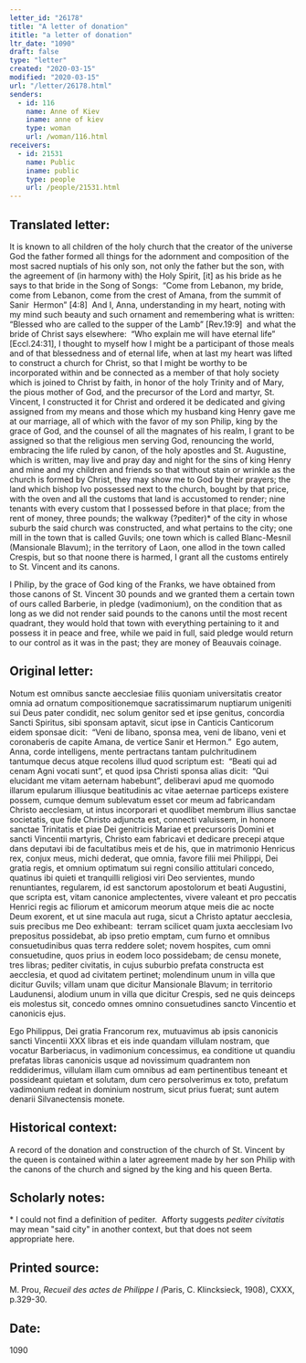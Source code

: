 ```yaml
---
letter_id: "26178"
title: "A letter of donation"
ititle: "a letter of donation"
ltr_date: "1090"
draft: false
type: "letter"
created: "2020-03-15"
modified: "2020-03-15"
url: "/letter/26178.html"
senders:
  - id: 116
    name: Anne of Kiev
    iname: anne of kiev
    type: woman
    url: /woman/116.html
receivers:
  - id: 21531
    name: Public
    iname: public
    type: people
    url: /people/21531.html
---
```

<h2> Translated letter:</h2><p>It is known to all children of the holy church that the creator of the universe God the father formed all things for the adornment and composition of the most sacred nuptials of his only son, not only the father but the son, with the agreement of (in harmony with) the Holy Spirit, [it] as his bride as he says to that bride in the Song of Songs:&nbsp; “Come from Lebanon, my bride, come from Lebanon, come from the crest of Amana, from the summit of Sanir &nbsp;Hermon” [4:8]&nbsp; And I, Anna, understanding in my heart, noting with my mind such beauty and such ornament and remembering what is written:&nbsp; “Blessed who are called to the supper of the Lamb” [Rev.19:9]&nbsp; and what the bride of Christ says elsewhere:&nbsp; “Who explain me will have eternal life” [Eccl.24:31], I thought to myself how I might be a participant of those meals and of that blessedness and of eternal life, when at last my heart was lifted to construct a church for Christ, so that I might be worthy to be incorporated within and be connected as a member of that holy society which is joined to Christ by faith, in honor of the holy Trinity and of Mary, the pious mother of God, and the precursor of the Lord and martyr, St. Vincent, I constructed it for Christ and ordered it be dedicated and giving assigned from my means and those which my husband king Henry gave me at our marriage, all of which with the favor of my son Philip, king by the grace of God, and the counsel of all the magnates of his realm, I grant to be assigned so that the religious men serving God, renouncing the world, embracing the life ruled by canon, of the holy apostles and St. Augustine, which is written, may live and pray day and night for the sins of king Henry and mine and my children and friends so that without stain or wrinkle as the church is formed by Christ, they may show me to God by their prayers; the land which bishop Ivo possessed next to the church, bought by that price, with the oven and all the customs that land is accustomed to render; nine tenants with every custom that I possessed before in that place; from the rent of money, three pounds; the walkway (?pediter)* of the city in whose suburb the said church was constructed, and what pertains to the city; one mill in the town that is called Guvils; one town which is called Blanc-Mesnil (Mansionale Blavum); in the territory of Laon, one allod in the town called Crespis, but so that noone there is harmed, I grant all the customs entirely to St. Vincent and its canons.</p><p>I Philip, by the grace of God king of the Franks, we have obtained from those canons of St. Vincent 30 pounds and we granted them a certain town of ours called Barberie, in pledge (vadimonium), on the condition that as long as we did not render said pounds to the canons until the most recent quadrant, they would hold that town with everything pertaining to it and possess it in peace and free, while we paid in full, said pledge would return to our control as it was in the past; they are money of Beauvais coinage.</p><h2 class="mt-4"> Original letter:</h2><p>Notum est omnibus sancte aecclesiae filiis quoniam universitatis creator omnia ad ornatum compositionemque sacratissimarum nuptiarum unigeniti sui Deus pater condidit, nec solum genitor sed et ipse genitus, concordia Sancti Spiritus, sibi sponsam aptavit, sicut ipse in Canticis Canticorum eidem sponsae dicit:&nbsp; “Veni de libano, sponsa mea, veni de libano, veni et coronaberis de capite Amana, de vertice Sanir et Hermon.”&nbsp; Ego autem, Anna, corde intelligens, mente pertractans tantam pulchritudinem tantumque decus atque recolens illud quod scriptum est:&nbsp; “Beati qui ad cenam Agni vocati sunt”, et quod ipsa Christi sponsa alias dicit:&nbsp; “Qui elucidant me vitam aeternam habebunt”, deliberavi apud me quomodo illarum epularum illiusque beatitudinis ac vitae aeternae particeps existere possem, cumque demum sublevatum esset cor meum ad fabricandam Christo aecclesiam, ut intus incorporari et quodlibet membrum illius sanctae societatis, que fide Christo adjuncta est, connecti valuissem, in honore sanctae Trinitatis et piae Dei genitricis Mariae et precursoris Domini et sancti Vincentii martyris, Christo eam fabricavi et dedicare precepi atque dans deputavi ibi de facultatibus meis et de his, que in matrimonio Henricus rex, conjux meus, michi dederat, que omnia, favore filii mei Philippi, Dei gratia regis, et omnium optimatum sui regni consilio attitulari concedo, quatinus ibi quieti et tranquilli religiosi viri Deo servientes, mundo renuntiantes, regularem, id est sanctorum apostolorum et beati Augustini, que scripta est, vitam canonice amplectentes, vivere valeant et pro peccatis Henrici regis ac filiorum et amicorum meorum atque meis die ac nocte Deum exorent, et ut sine macula aut ruga, sicut a Christo aptatur aecclesia, suis precibus me Deo exhibeant:&nbsp; terram scilicet quam juxta aecclesiam Ivo prepositus possidebat, ab ipso pretio emptam, cum furno et omnibus consuetudinibus quas terra reddere solet; novem hospites, cum omni consuetudine, quos prius in eodem loco possidebam; de censu monete, tres libras; pediter civitatis, in cujus suburbio prefata constructa est aecclesia, et quod ad civitatem pertinet; molendinum unum in villa que dicitur Guvils; villam unam que dicitur Mansionale Blavum; in territorio Laudunensi, alodium unum in villa que dicitur Crespis, sed ne quis deinceps eis molestus sit, concedo omnes omnino consuetudines sancto Vincentio et canonicis ejus.</p><p>Ego Philippus, Dei gratia Francorum rex, mutuavimus ab ipsis canonicis sancti Vincentii XXX libras et eis inde quandam villulam nostram, que vocatur Barberiacus, in vadimonium concessimus, ea conditione ut quandiu prefatas libras canonicis usque ad novissimum quadrantem non reddiderimus, villulam illam cum omnibus ad eam pertinentibus teneant et possideant quietam et solutam, dum cero persolverimus ex toto, prefatum vadimonium redeat in dominium nostrum, sicut prius fuerat; sunt autem denarii Silvanectensis monete.</p><h2 class="mt-4"> Historical context:</h2><p>A record of the donation and construction of the church of St. Vincent by the queen is contained within a later agreement made by her son Philip with the canons of the church and signed by the king and his queen Berta.</p><h2 class="mt-4"> Scholarly notes:</h2><p>* I could not find a definition of pediter.&nbsp; Afforty suggests <em>pediter civitatis</em> may mean "said city" in another context, but that does not seem appropriate here.</p><h2 class="mt-4"> Printed source:</h2><p>M. Prou, <em>Recueil des actes de Philippe I (</em><span>Paris, C. Klincksieck, 1908),&nbsp;</span>CXXX, p.329-30.</p><h2 class="mt-4"> Date:</h2>1090